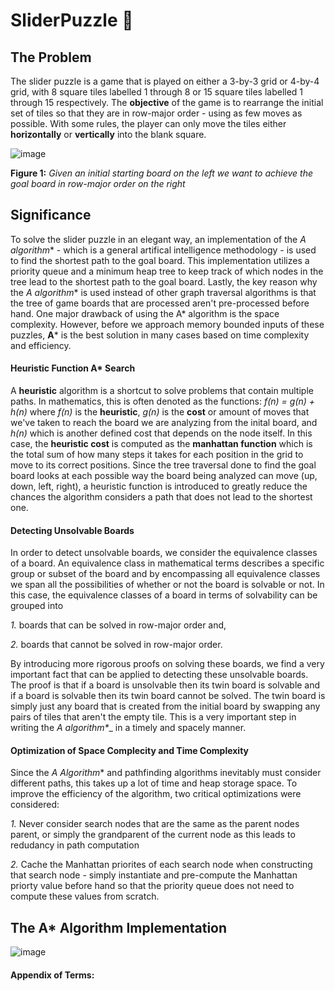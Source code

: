 # SliderPuzzle 🧩
## The Problem
The slider puzzle is a game that is played on either a 3-by-3 grid or 4-by-4 grid, with 8 square tiles labelled 1 through 8 or 15 square tiles labelled 1 through 15 respectively.  The **objective** of the game is to rearrange the initial set of tiles so that they are in row-major order - using as few moves as possible.  With some rules, the player can only move the tiles either **horizontally** or **vertically** into the blank square.  

![image](https://user-images.githubusercontent.com/68613171/167739024-e9274d26-ee81-4298-a36e-293ecbe33c63.png)

**Figure 1:** _Given an initial starting board on the left we want to achieve the goal board in row-major order on the right_

## Significance 
To solve the slider puzzle in an elegant way, an implementation of the **A* algorithm** - which is a general artifical intelligence methodology - is used to find the shortest path to the goal board. This implementation utilizes a priority queue and a minimum heap tree to keep track of which nodes in the tree lead to the shortest path to the goal board.  Lastly, the key reason why the **A* algorithm** is used instead of other graph traversal algorithms is that the tree of game boards that are processed aren't pre-processed before hand.  One major drawback of using the A* algorithm is the space complexity.  However, before we approach memory bounded inputs of these puzzles, **A*** is the best solution in many cases based on time complexity and efficiency.    

#### Heuristic Function A* Search

A **heuristic** algorithm is a shortcut to solve problems that contain multiple paths. In mathematics, this is often denoted as the functions: _f(n) = g(n) + h(n)_ where _f(n)_ is the **heuristic**, _g(n)_ is the **cost** or amount of moves that we've taken to reach the board we are analyzing from the inital board, and _h(n)_ which is another defined cost that depends on the node itself.  In this case, the **heuristic cost** is computed as the **manhattan function** which is the total sum of how many steps it takes for each position in the grid to move to its correct positions.  Since the tree traversal done to find the goal board looks at each possible way the board being analyzed can move (up, down, left, right), a heuristic function is introduced to greatly reduce the chances the algorithm considers a path that does not lead to the shortest one.


#### Detecting Unsolvable Boards
In order to detect unsolvable boards, we consider the equivalence classes of a board.  An equivalence class in mathematical terms describes a specific group or subset of the board and by encompassing all equivalence classes we span all the possibilities of whether or not the board is solvable or not.  In this case, the equivalence classes of a board in terms of solvability can be grouped into 

_1._ boards that can be solved in row-major order and,

_2._ boards that cannot be solved in row-major order.  

By introducing more rigorous proofs on solving these boards, we find a very important fact that can be applied to detecting these unsolvable boards.  The proof is that if a board is unsolvable then its twin board is solvable and if a board is solvable then its twin board cannot be solved.  The twin board is simply just any board that is created from the initial board by swapping any pairs of tiles that aren't the empty tile.  This is a very important step in writing the _**A* algorithm**__ in a timely and spacely manner.

#### Optimization of Space Complecity and Time Complexity 

Since the **A* Algorithm** and pathfinding algorithms inevitably must consider different paths, this takes up a lot of time and heap storage space.  To improve the efficiency of the algorithm, two critical optimizations were considered:

_1._ Never consider search nodes that are the same as the parent nodes parent, or simply the grandparent of the current node as this leads to redudancy in path computation

_2._ Cache the Manhattan priorites of each search node when constructing that search node - simply instantiate and pre-compute the Manhattan priorty value before hand so that the priority queue does not need to compute these values from scratch.

## The A* Algorithm Implementation


![image](https://user-images.githubusercontent.com/68613171/167746754-a13bae2e-4312-4830-a712-853cc950d382.png)


#### Appendix of Terms: 

